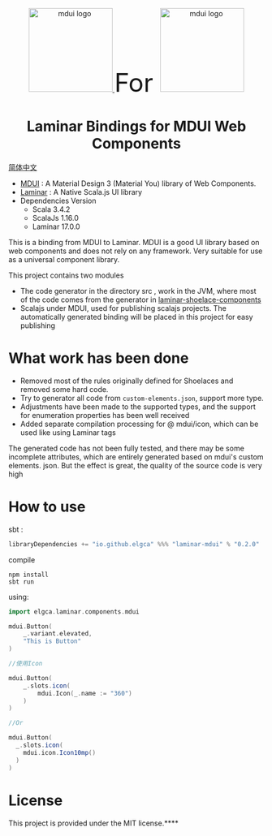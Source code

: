 <p align="center">
  <a href="https://www.mdui.org/">
    <img src="https://raw.githubusercontent.com/zdhxiong/mdui/953011ce2911e2e64b6cb242729df82664f6a78a/packages/jetbrains-plugin/src/main/resources/META-INF/pluginIcon.svg" alt="mdui logo" width="165" height="165"/>
  </a>
<span style="font-size: 50px; text-align: center"> For </span>
  <a href="https://laminar.dev/">
    <img src="https://laminar.dev/img/brand/laminar-logo-100px-rounded.png" alt="mdui logo" width="165" height="165"/>
  </a>
</p>

<h1 align="center">Laminar Bindings for MDUI Web Components</h1>

[简体中文](/README.md)

- [MDUI](https://www.mdui.org/en/docs/2/) :  A Material Design 3 (Material You) library of Web Components.
- [Laminar](https://laminar.dev/) :  A Native Scala.js UI library
- Dependencies Version
  - Scala 3.4.2
  - ScalaJs 1.16.0
  - Laminar 17.0.0


This is a binding from MDUI to Laminar. MDUI is a good UI library based on web components and does not rely on any framework. Very suitable for use as a universal component library.

This project contains two modules

- The code generator in the directory src , work in the JVM, where most of the code comes from the generator in [laminar-shoelace-components](https://github.com/raquo/laminar-shoelace-components)
- Scalajs under MDUI, used for publishing scalajs projects. The automatically generated binding will be placed in this project for easy publishing

# What work has been done

- Removed most of the rules originally defined for Shoelaces and removed some hard code.
- Try to generator all code from `custom-elements.json`, support more type.
- Adjustments have been made to the supported types, and the support for enumeration properties has been well received
- Added separate compilation processing for @ mdui/icon, which can be used like using Laminar tags

The generated code has not been fully tested, and there may be some incomplete attributes, which are entirely generated based on mdui's custom elements. json. But the effect is great, the quality of the source code is very high

# How to use

sbt :

```scala
libraryDependencies += "io.github.elgca" %%% "laminar-mdui" % "0.2.0"
```

compile
```shell
npm install
sbt run
```

using:

```scala
import elgca.laminar.components.mdui

mdui.Button(
    _.variant.elevated,
    "This is Button"
)

//使用Icon

mdui.Button(
    _.slots.icon(
        mdui.Icon(_.name := "360")
    )
)

//Or

mdui.Button(
  _.slots.icon(
    mdui.icon.Icon10mp()
  )
)

```

# License

This project is provided under the MIT license.****